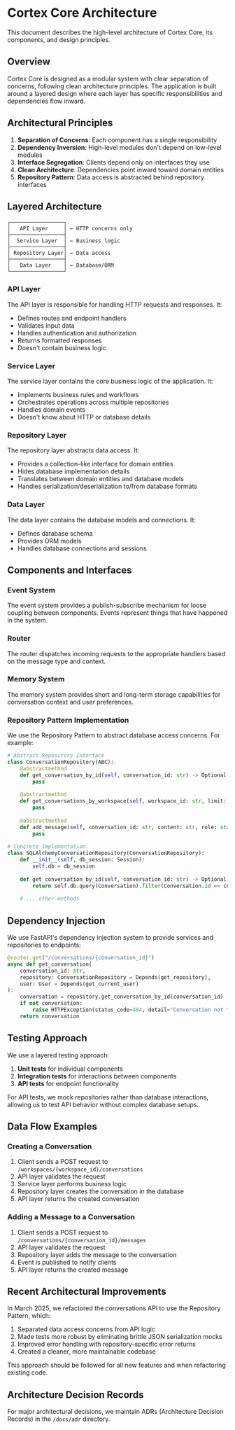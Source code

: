 # Cortex Core Architecture

This document describes the high-level architecture of Cortex Core, its components, and design principles.

## Overview

Cortex Core is designed as a modular system with clear separation of concerns, following clean architecture principles. The application is built around a layered design where each layer has specific responsibilities and dependencies flow inward.

## Architectural Principles

1. **Separation of Concerns**: Each component has a single responsibility
2. **Dependency Inversion**: High-level modules don't depend on low-level modules
3. **Interface Segregation**: Clients depend only on interfaces they use
4. **Clean Architecture**: Dependencies point inward toward domain entities
5. **Repository Pattern**: Data access is abstracted behind repository interfaces

## Layered Architecture

```
┌─────────────────┐
│   API Layer     │ ← HTTP concerns only
├─────────────────┤
│  Service Layer  │ ← Business logic
├─────────────────┤
│ Repository Layer│ ← Data access
├─────────────────┤
│   Data Layer    │ ← Database/ORM
└─────────────────┘
```

### API Layer

The API layer is responsible for handling HTTP requests and responses. It:
- Defines routes and endpoint handlers
- Validates input data
- Handles authentication and authorization
- Returns formatted responses
- Doesn't contain business logic

### Service Layer

The service layer contains the core business logic of the application. It:
- Implements business rules and workflows
- Orchestrates operations across multiple repositories
- Handles domain events
- Doesn't know about HTTP or database details

### Repository Layer

The repository layer abstracts data access. It:
- Provides a collection-like interface for domain entities
- Hides database implementation details
- Translates between domain entities and database models
- Handles serialization/deserialization to/from database formats

### Data Layer

The data layer contains the database models and connections. It:
- Defines database schema
- Provides ORM models
- Handles database connections and sessions

## Components and Interfaces

### Event System

The event system provides a publish-subscribe mechanism for loose coupling between components. Events represent things that have happened in the system.

### Router

The router dispatches incoming requests to the appropriate handlers based on the message type and context.

### Memory System

The memory system provides short and long-term storage capabilities for conversation context and user preferences.

### Repository Pattern Implementation

We use the Repository Pattern to abstract database access concerns. For example:

```python
# Abstract Repository Interface
class ConversationRepository(ABC):
    @abstractmethod
    def get_conversation_by_id(self, conversation_id: str) -> Optional[Conversation]:
        pass
        
    @abstractmethod
    def get_conversations_by_workspace(self, workspace_id: str, limit: int, offset: int) -> List[Conversation]:
        pass
        
    @abstractmethod
    def add_message(self, conversation_id: str, content: str, role: str, metadata: Optional[Dict] = None) -> Dict:
        pass
        
# Concrete Implementation
class SQLAlchemyConversationRepository(ConversationRepository):
    def __init__(self, db_session: Session):
        self.db = db_session
        
    def get_conversation_by_id(self, conversation_id: str) -> Optional[Conversation]:
        return self.db.query(Conversation).filter(Conversation.id == conversation_id).first()
        
    # ... other methods
```

## Dependency Injection

We use FastAPI's dependency injection system to provide services and repositories to endpoints:

```python
@router.get("/conversations/{conversation_id}")
async def get_conversation(
    conversation_id: str,
    repository: ConversationRepository = Depends(get_repository),
    user: User = Depends(get_current_user)
):
    conversation = repository.get_conversation_by_id(conversation_id)
    if not conversation:
        raise HTTPException(status_code=404, detail="Conversation not found")
    return conversation
```

## Testing Approach

We use a layered testing approach:

1. **Unit tests** for individual components
2. **Integration tests** for interactions between components
3. **API tests** for endpoint functionality

For API tests, we mock repositories rather than database interactions, allowing us to test API behavior without complex database setups.

## Data Flow Examples

### Creating a Conversation

1. Client sends a POST request to `/workspaces/{workspace_id}/conversations`
2. API layer validates the request
3. Service layer performs business logic
4. Repository layer creates the conversation in the database
5. API layer returns the created conversation

### Adding a Message to a Conversation

1. Client sends a POST request to `/conversations/{conversation_id}/messages`
2. API layer validates the request
3. Repository layer adds the message to the conversation
4. Event is published to notify clients
5. API layer returns the created message

## Recent Architectural Improvements

In March 2025, we refactored the conversations API to use the Repository Pattern, which:

1. Separated data access concerns from API logic
2. Made tests more robust by eliminating brittle JSON serialization mocks
3. Improved error handling with repository-specific error returns
4. Created a cleaner, more maintainable codebase

This approach should be followed for all new features and when refactoring existing code.

## Architecture Decision Records

For major architectural decisions, we maintain ADRs (Architecture Decision Records) in the `/docs/adr` directory.